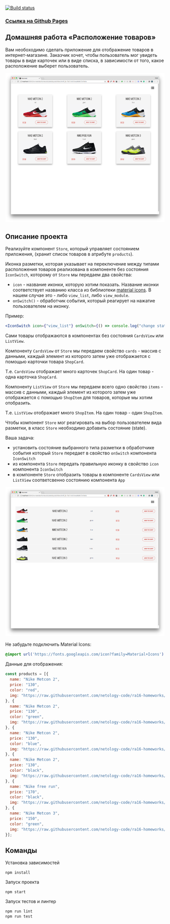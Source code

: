 [![Build status](https://ci.appveyor.com/api/projects/status/7tsves7dbn0we47w?svg=true)](https://ci.appveyor.com/project/a-naraikin/n-ra-hw-2-event-state-layouts)

### [Ссылка на Github Pages](https://a-naraikin.github.io/n-ra-hw.-2_event-state_layouts/)

## Домашняя работа «Расположение товаров»

Вам необоходимо сделать приложение для отображение товаров в интернет-магазине. Заказчик хочет, чтобы пользователь мог увидеть товары в виде карточек или в виде списка, в зависимости от того, какое расположение выберет пользователь. 

![cards view](./src/assets/card_view.png)

## Описание проекта

Реализуйте компонент `Store`, который управляет состоянием приложения, (хранит список товаров в атрибуте `products`).

Иконка разметки, которая указывает на переключение между типами расположения товаров реализована в компоненте без состояния `IconSwitch`, которому от `Store` мы передаем два свойства:
- `icon` - название иконки, которую хотим показать. Название иконки соответствует названию класса из библиотеки [material icons](https://material.io/icons/#ic_view_module). В нашем случае это - либо `view_list`, либо `view_module`.
- `onSwitch()` - обработчик события, который реагирует на нажатие пользователем на иконку.

Пример:
```jsx
<IconSwitch icon={"view_list"} onSwitch={() => console.log("change state here")}/>
```
Сами товары отображаются в компонентах без состояния `CardsView` или `ListView`.

Компоненту `CardsView` от `Store` мы передаем свойство `cards` - массив с данными, каждый элемент из которого затем уже отображается с помощью карточки товара `ShopCard`.

Т.е. `CardsView` отображает много карточек `ShopCard`. На один товар - одна карточка `ShopCard`.

Компоненту `ListView` от `Store` мы передаем всего одно свойство `items` - массив с данными, каждый элемент из которого затем уже отображается с помощью `ShopItem` для товаров, которые мы хотим отобразить.

Т.е. `ListView` отображает много `ShopItem`. На один товар - один `ShopItem`.

Чтобы компонент `Store` мог реагировать на выбор пользователем вида разметки, в класс `Store` необходимо добавить состояние (state).

Ваша задача:
- установить состояние выбранного типа разметки в обработчике события который `Store` передает в свойство `onSwitch` компонента `IconSwitch`
- из компонента `Store` передать правильную иконку в свойство `icon` компонента `IconSwitch`
- в компоненте `Store` отобразить товары в компоненте `CardsView` или `ListView` соответсвенно состоянию компонента `App`

![list_view](./src/assets/list_view.png)

Не забудьте подключить Material Icons:
```css
@import url('https://fonts.googleapis.com/icon?family=Material+Icons')
```

Данные для отображения:
```js
const products = [{
  name: "Nike Metcon 2",
  price: "130",
  color: "red",
  img: "https://raw.githubusercontent.com/netology-code/ra16-homeworks/master/events-state/layouts/img/1.jpg"
}, {
  name: "Nike Metcon 2",
  price: "130",
  color: "green",
  img: "https://raw.githubusercontent.com/netology-code/ra16-homeworks/master/events-state/layouts/img/2.jpg"
}, {
  name: "Nike Metcon 2",
  price: "130",
  color: "blue",
  img: "https://raw.githubusercontent.com/netology-code/ra16-homeworks/master/events-state/layouts/img/3.jpg"
}, {
  name: "Nike Metcon 2",
  price: "130",
  color: "black",
  img: "https://raw.githubusercontent.com/netology-code/ra16-homeworks/master/events-state/layouts/img/4.jpg"
}, {
  name: "Nike free run",
  price: "170",
  color: "black",
  img: "https://raw.githubusercontent.com/netology-code/ra16-homeworks/master/events-state/layouts/img/7.jpg"
}, {
  name: "Nike Metcon 3",
  price: "150",
  color: "green",
  img: "https://raw.githubusercontent.com/netology-code/ra16-homeworks/master/events-state/layouts/img/5.jpg"
}];
```

## Команды
Установка зависимостей
```
npm install
```
Запуск проекта
```
npm start
```
Запуск тестов и линтер
```
npm run lint
npm run test
```
